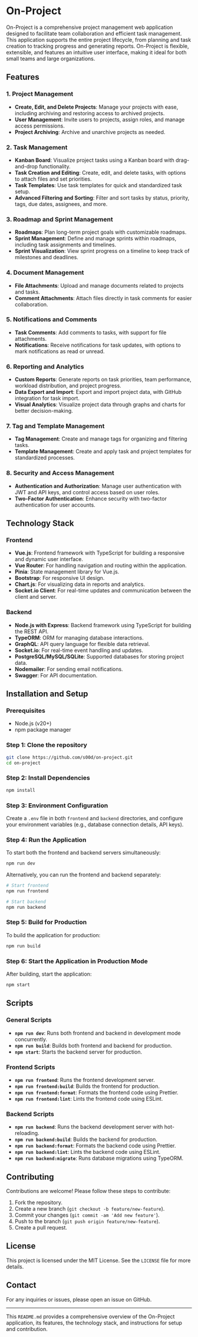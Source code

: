 # On-Project

On-Project is a comprehensive project management web application designed to facilitate team collaboration and efficient task management. This application supports the entire project lifecycle, from planning and task creation to tracking progress and generating reports. On-Project is flexible, extensible, and features an intuitive user interface, making it ideal for both small teams and large organizations.

## Features

### 1. Project Management
- **Create, Edit, and Delete Projects**: Manage your projects with ease, including archiving and restoring access to archived projects.
- **User Management**: Invite users to projects, assign roles, and manage access permissions.
- **Project Archiving**: Archive and unarchive projects as needed.

### 2. Task Management
- **Kanban Board**: Visualize project tasks using a Kanban board with drag-and-drop functionality.
- **Task Creation and Editing**: Create, edit, and delete tasks, with options to attach files and set priorities.
- **Task Templates**: Use task templates for quick and standardized task setup.
- **Advanced Filtering and Sorting**: Filter and sort tasks by status, priority, tags, due dates, assignees, and more.

### 3. Roadmap and Sprint Management
- **Roadmaps**: Plan long-term project goals with customizable roadmaps.
- **Sprint Management**: Define and manage sprints within roadmaps, including task assignments and timelines.
- **Sprint Visualization**: View sprint progress on a timeline to keep track of milestones and deadlines.

### 4. Document Management
- **File Attachments**: Upload and manage documents related to projects and tasks.
- **Comment Attachments**: Attach files directly in task comments for easier collaboration.

### 5. Notifications and Comments
- **Task Comments**: Add comments to tasks, with support for file attachments.
- **Notifications**: Receive notifications for task updates, with options to mark notifications as read or unread.

### 6. Reporting and Analytics
- **Custom Reports**: Generate reports on task priorities, team performance, workload distribution, and project progress.
- **Data Export and Import**: Export and import project data, with GitHub integration for task import.
- **Visual Analytics**: Visualize project data through graphs and charts for better decision-making.

### 7. Tag and Template Management
- **Tag Management**: Create and manage tags for organizing and filtering tasks.
- **Template Management**: Create and apply task and project templates for standardized processes.

### 8. Security and Access Management
- **Authentication and Authorization**: Manage user authentication with JWT and API keys, and control access based on user roles.
- **Two-Factor Authentication**: Enhance security with two-factor authentication for user accounts.

## Technology Stack

### Frontend
- **Vue.js**: Frontend framework with TypeScript for building a responsive and dynamic user interface.
- **Vue Router**: For handling navigation and routing within the application.
- **Pinia**: State management library for Vue.js.
- **Bootstrap**: For responsive UI design.
- **Chart.js**: For visualizing data in reports and analytics.
- **Socket.io Client**: For real-time updates and communication between the client and server.

### Backend
- **Node.js with Express**: Backend framework using TypeScript for building the REST API.
- **TypeORM**: ORM for managing database interactions.
- **GraphQL**: API query language for flexible data retrieval.
- **Socket.io**: For real-time event handling and updates.
- **PostgreSQL/MySQL/SQLite**: Supported databases for storing project data.
- **Nodemailer**: For sending email notifications.
- **Swagger**: For API documentation.

## Installation and Setup

### Prerequisites
- Node.js (v20+)
- npm package manager

### Step 1: Clone the repository
```bash
git clone https://github.com/s00d/on-project.git
cd on-project
```

### Step 2: Install Dependencies
```bash
npm install
```

### Step 3: Environment Configuration
Create a `.env` file in both `frontend` and `backend` directories, and configure your environment variables (e.g., database connection details, API keys).

### Step 4: Run the Application
To start both the frontend and backend servers simultaneously:
```bash
npm run dev
```

Alternatively, you can run the frontend and backend separately:
```bash
# Start frontend
npm run frontend

# Start backend
npm run backend
```

### Step 5: Build for Production
To build the application for production:
```bash
npm run build
```

### Step 6: Start the Application in Production Mode
After building, start the application:
```bash
npm start
```

## Scripts

### General Scripts
- **`npm run dev`**: Runs both frontend and backend in development mode concurrently.
- **`npm run build`**: Builds both frontend and backend for production.
- **`npm start`**: Starts the backend server for production.

### Frontend Scripts
- **`npm run frontend`**: Runs the frontend development server.
- **`npm run frontend:build`**: Builds the frontend for production.
- **`npm run frontend:format`**: Formats the frontend code using Prettier.
- **`npm run frontend:lint`**: Lints the frontend code using ESLint.

### Backend Scripts
- **`npm run backend`**: Runs the backend development server with hot-reloading.
- **`npm run backend:build`**: Builds the backend for production.
- **`npm run backend:format`**: Formats the backend code using Prettier.
- **`npm run backend:lint`**: Lints the backend code using ESLint.
- **`npm run backend:migrate`**: Runs database migrations using TypeORM.

## Contributing

Contributions are welcome! Please follow these steps to contribute:
1. Fork the repository.
2. Create a new branch (`git checkout -b feature/new-feature`).
3. Commit your changes (`git commit -am 'Add new feature'`).
4. Push to the branch (`git push origin feature/new-feature`).
5. Create a pull request.

## License

This project is licensed under the MIT License. See the `LICENSE` file for more details.

## Contact

For any inquiries or issues, please open an issue on GitHub.

---

This `README.md` provides a comprehensive overview of the On-Project application, its features, the technology stack, and instructions for setup and contribution.
